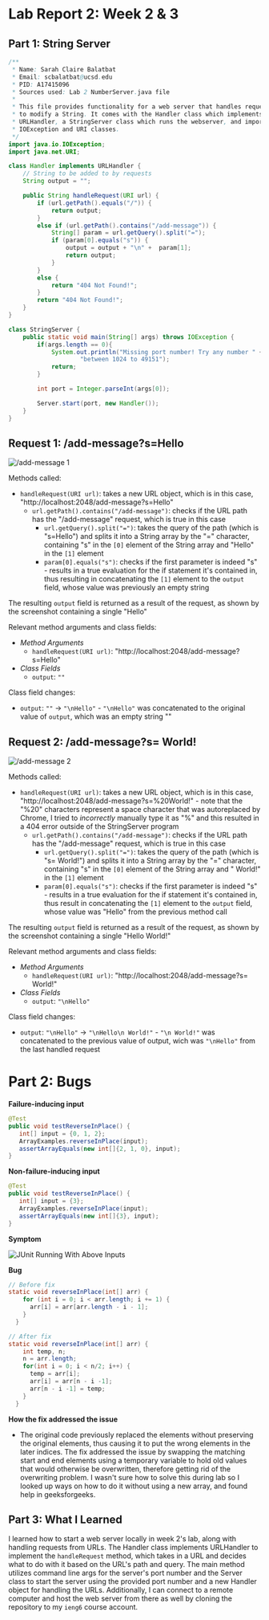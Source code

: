 # Lab Report 2: Week 2 & 3

## Part 1: String Server

```java
/** 
 * Name: Sarah Claire Balatbat
 * Email: scbalatbat@ucsd.edu
 * PID: A17415096
 * Sources used: Lab 2 NumberServer.java file
 * 
 * This file provides functionality for a web server that handles requests
 * to modify a String. It comes with the Handler class which implements
 * URLHandler, a StringServer class which runs the webserver, and imported
 * IOException and URI classes.
 */
import java.io.IOException;
import java.net.URI;

class Handler implements URLHandler {
    // String to be added to by requests
    String output = "";

    public String handleRequest(URI url) {
        if (url.getPath().equals("/")) {
            return output;
        }
        else if (url.getPath().contains("/add-message")) {
            String[] param = url.getQuery().split("=");
            if (param[0].equals("s")) {
                output = output + "\n" +  param[1];
                return output;
            }
        }
        else {
            return "404 Not Found!";
        }
        return "404 Not Found!";
    }
}

class StringServer {
    public static void main(String[] args) throws IOException {
        if(args.length == 0){
            System.out.println("Missing port number! Try any number " + 
                    "between 1024 to 49151");
            return;
        }

        int port = Integer.parseInt(args[0]);

        Server.start(port, new Handler());
    }
}
```

## Request 1: /add-message?s=Hello

![/add-message 1](./Lab_Report_2_files/Screenshot%20(364).png)

Methods called:
* `handleRequest(URI url)`: takes a new URL object, which is in this case, "http://localhost:2048/add-message?s=Hello"
   * `url.getPath().contains("/add-message")`: checks if the URL path has the "/add-message" request, which is true in this case
      * `url.getQuery().split("=")`: takes the query of the path (which is "s=Hello") and splits it into a String array by the "=" character, containing "s" in the `[0]` element of the String array and "Hello" in the `[1]` element
      * `param[0].equals("s")`: checks if the first parameter is indeed "s" - results in a true evaluation for the if statement it's contained in, thus resulting in concatenating the `[1]` element to the `output` field, whose value was previously an empty string

The resulting `output` field is returned as a result of the request, as shown by the screenshot containing a single "Hello"

Relevant method arguments and class fields:
* _Method Arguments_
   * `handleRequest(URI url)`: "http://localhost:2048/add-message?s=Hello"
* _Class Fields_
   * `output`: `""`

Class field changes:
* `output`: `""` -> `"\nHello"` - `"\nHello"` was concatenated to the original value of `output`, which was an empty string ""

## Request 2: /add-message?s= World!

![/add-message 2](./Lab_Report_2_files/Screenshot%20(362).png)

Methods called:
* `handleRequest(URI url)`: takes a new URL object, which is in this case, "http://localhost:2048/add-message?s=%20World!" - note that the "%20" characters represent a space character that was autoreplaced by Chrome, I tried to _incorrectly_ manually type it as "%" and this resulted in a 404 error outside of the StringServer program
   * `url.getPath().contains("/add-message")`: checks if the URL path has the "/add-message" request, which is true in this case
      * `url.getQuery().split("=")`: takes the query of the path (which is "s= World!") and splits it into a String array by the "=" character, containing "s" in the `[0]` element of the String array and " World!" in the `[1]` element
      * `param[0].equals("s")`: checks if the first parameter is indeed "s" - results in a true evaluation for the if statement it's contained in, thus result in concatenating the `[1]` element to the `output` field, whose value was "Hello" from the previous method call

The resulting `output` field is returned as a result of the request, as shown by the screenshot containing a single "Hello World!"

Relevant method arguments and class fields:
* _Method Arguments_
   * `handleRequest(URI url)`: "http://localhost:2048/add-message?s= World!"
* _Class Fields_
   * `output`: `"\nHello"`

Class field changes:
* `output`: `"\nHello"` -> `"\nHello\n World!"` - `"\n World!"` was concatenated to the previous value of output, wich was `"\nHello"` from the last handled request

# Part 2: Bugs

**Failure-inducing input**

```java
@Test
public void testReverseInPlace() {
   int[] input = {0, 1, 2};
   ArrayExamples.reverseInPlace(input);
   assertArrayEquals(new int[]{2, 1, 0}, input);
}
```

**Non-failure-inducing input**

```java
@Test
public void testReverseInPlace() {
   int[] input = {3};
   ArrayExamples.reverseInPlace(input);
   assertArrayEquals(new int[]{3}, input);
}
```

**Symptom**

![JUnit Running With Above Inputs](./Lab_Report_2_files/Screenshot%202023-01-30%20152007.jpg)

**Bug**

```java
// Before fix
static void reverseInPlace(int[] arr) {
    for (int i = 0; i < arr.length; i += 1) {
      arr[i] = arr[arr.length - i - 1];
    }
  }
```

```java
// After fix
static void reverseInPlace(int[] arr) {
    int temp, n;
    n = arr.length;
    for(int i = 0; i < n/2; i++) {
      temp = arr[i];
      arr[i] = arr[n - i -1];
      arr[n - i -1] = temp;
    }
  }
```

**How the fix addressed the issue**
* The original code previously replaced the elements without preserving the original elements, thus causing it to put the wrong elements in the later indices. The fix addressed the issue by swapping the matching start and end elements using a temporary variable to hold old values that would otherwise be overwritten, therefore getting rid of the overwriting problem. I wasn't sure how to solve this during lab so I looked up ways on how to do it without using a new array, and found help in geeksforgeeks.

## Part 3: What I Learned

I learned how to start a web server locally in week 2's lab, along with handling requests from URLs. The Handler class implements URLHandler to implement the `handleRequest` method, which takes in a URL and decides what to do with it based on the URL's path and query. The main method utilizes command line args for the server's port number and the Server class to start the server using the provided port number and a new Handler object for handling the URLs. Additionally, I can connect to a remote computer and host the web server from there as well by cloning the repository to my `ieng6` course account.